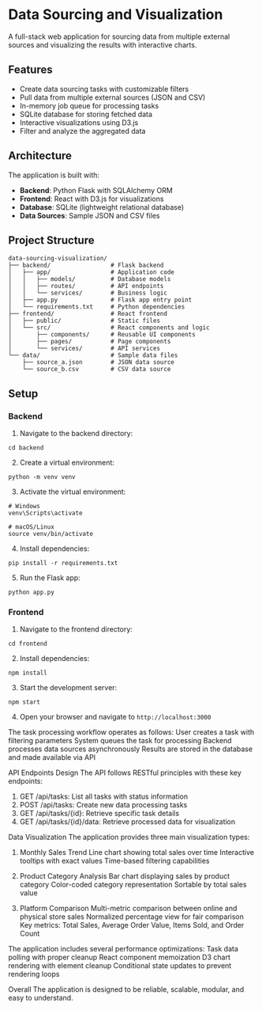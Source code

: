 # Data Sourcing and Visualization

A full-stack web application for sourcing data from multiple external sources and visualizing the results with interactive charts.

## Features

- Create data sourcing tasks with customizable filters
- Pull data from multiple external sources (JSON and CSV)
- In-memory job queue for processing tasks
- SQLite database for storing fetched data
- Interactive visualizations using D3.js
- Filter and analyze the aggregated data

## Architecture

The application is built with:

- **Backend**: Python Flask with SQLAlchemy ORM
- **Frontend**: React with D3.js for visualizations
- **Database**: SQLite (lightweight relational database)
- **Data Sources**: Sample JSON and CSV files

## Project Structure

```
data-sourcing-visualization/
├── backend/                 # Flask backend
│   ├── app/                 # Application code
│   │   ├── models/          # Database models
│   │   ├── routes/          # API endpoints
│   │   └── services/        # Business logic
│   ├── app.py               # Flask app entry point
│   └── requirements.txt     # Python dependencies
├── frontend/                # React frontend
│   ├── public/              # Static files
│   └── src/                 # React components and logic
│       ├── components/      # Reusable UI components
│       ├── pages/           # Page components
│       └── services/        # API services
└── data/                    # Sample data files
    ├── source_a.json        # JSON data source
    └── source_b.csv         # CSV data source
```

## Setup

### Backend

1. Navigate to the backend directory:
```
cd backend
```

2. Create a virtual environment:
```
python -m venv venv
```

3. Activate the virtual environment:
```
# Windows
venv\Scripts\activate

# macOS/Linux
source venv/bin/activate
```

4. Install dependencies:
```
pip install -r requirements.txt
```

5. Run the Flask app:
```
python app.py
```

### Frontend

1. Navigate to the frontend directory:
```
cd frontend
```

2. Install dependencies:
```
npm install
```

3. Start the development server:
```
npm start
```

4. Open your browser and navigate to `http://localhost:3000`

The task processing workflow operates as follows:
User creates a task with filtering parameters
System queues the task for processing
Backend processes data sources asynchronously
Results are stored in the database and made available via API

API Endpoints Design
The API follows RESTful principles with these key endpoints:
1. GET /api/tasks: List all tasks with status information
2. POST /api/tasks: Create new data processing tasks
3. GET /api/tasks/{id}: Retrieve specific task details
4. GET /api/tasks/{id}/data: Retrieve processed data for visualization

Data Visualization
The application provides three main visualization types:
1. Monthly Sales Trend
Line chart showing total sales over time
Interactive tooltips with exact values
Time-based filtering capabilities

2. Product Category Analysis
Bar chart displaying sales by product category
Color-coded category representation
Sortable by total sales value

3. Platform Comparison
Multi-metric comparison between online and physical store sales
Normalized percentage view for fair comparison
Key metrics: Total Sales, Average Order Value, Items Sold, and Order Count


The application includes several performance optimizations:
Task data polling with proper cleanup
React component memoization
D3 chart rendering with element cleanup
Conditional state updates to prevent rendering loops

Overall The application is designed to be reliable, scalable, modular, and easy to understand.
